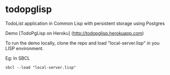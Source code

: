 # todopglisp
TodoList application in Common Lisp with persistent storage using Postgres

Demo
[TodoPgLisp on Heroku] (http://todopglisp.herokuapp.com)

To run the demo locally, clone the repo and load "local-server.lisp" in you LISP environment.

Eg: In SBCL
```
sbcl --load "local-server.lisp"
```
